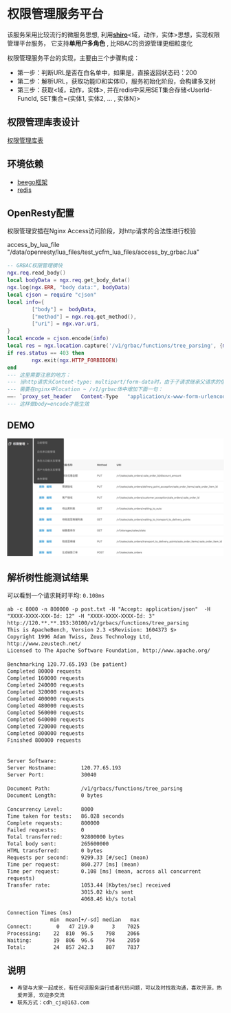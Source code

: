 # 权限管理服务平台

该服务采用比较流行的微服务思想, 利用[**shiro**](http://shiro.apache.org/)<域，动作，实体>思想，实现权限管理平台服务， 它支持**单用户多角色** , 比RBAC的资源管理更细粒度化  

权限管理服务平台的实现，主要由三个步骤构成： 
+ 第一步：判断URL是否在白名单中，如果是，直接返回状态码：200  
+ 第二步：解析URL，获取功能ID和实体ID，服务初始化阶段，会构建多叉树  
+ 第三步：获取<域，动作，实体>, 并在redis中采用SET集合存储<UserId-FuncId, SET集合={实体1, 实体2, ... , 实体N}>

## 权限管理库表设计

[权限管理库表](table.md)

## 环境依赖

+ [beego框架](https://beego.me/)
+ [redis](https://redis.io/)

## OpenResty配置

权限管理安插在Nginx Access访问阶段，对http请求的合法性进行校验

access_by_lua_file "/data/openresty/lua_files/test_ycfm_lua_files/access_by_grbac.lua"

```lua
-- GRBAC权限管理模块
ngx.req.read_body()
local bodyData = ngx.req.get_body_data()
ngx.log(ngx.ERR, "body data:", bodyData)
local cjson = require "cjson"
local info={
        ["body"] =  bodyData,
        ["method"] = ngx.req.get_method(),
        ["uri"] = ngx.var.uri,
}
local encode = cjson.encode(info)
local res = ngx.location.capture('/v1/grbac/functions/tree_parsing', {method=ngx.HTTP_POST, body=encode})
if res.status == 403 then
        ngx.exit(ngx.HTTP_FORBIDDEN)
end
--- 这里需要注意的地方：
--- 当http请求头Content-type: multipart/form-data时，由于子请求继承父请求的信息，导致body无法改变
--- 需要在nginx中location ~ /v1/grbac体中增加下面一句：
——- `proxy_set_header   Content-Type   "application/x-www-form-urlencoded"`;
--- 这样做body=encode才能生效
```
## DEMO
![demo](grbac_demo.jpg)

## 解析树性能测试结果
可以看到一个请求耗时平均: `0.108ms`
```
ab -c 8000 -n 800000 -p post.txt -H "Accept: application/json"  -H "XXXX-XXXX-XXX-Id: 12" -H "XXXX-XXXX-XXXX-Id: 3"  http://120.**.**.193:30100/v1/grbacs/functions/tree_parsing
This is ApacheBench, Version 2.3 <$Revision: 1604373 $>
Copyright 1996 Adam Twiss, Zeus Technology Ltd, http://www.zeustech.net/
Licensed to The Apache Software Foundation, http://www.apache.org/

Benchmarking 120.77.65.193 (be patient)
Completed 80000 requests
Completed 160000 requests
Completed 240000 requests
Completed 320000 requests
Completed 400000 requests
Completed 480000 requests
Completed 560000 requests
Completed 640000 requests
Completed 720000 requests
Completed 800000 requests
Finished 800000 requests


Server Software:
Server Hostname:        120.77.65.193
Server Port:            30040

Document Path:          /v1/grbacs/functions/tree_parsing
Document Length:        0 bytes

Concurrency Level:      8000
Time taken for tests:   86.028 seconds
Complete requests:      800000
Failed requests:        0
Total transferred:      92800000 bytes
Total body sent:        265600000
HTML transferred:       0 bytes
Requests per second:    9299.33 [#/sec] (mean)
Time per request:       860.277 [ms] (mean)
Time per request:       0.108 [ms] (mean, across all concurrent requests)
Transfer rate:          1053.44 [Kbytes/sec] received
                        3015.02 kb/s sent
                        4068.46 kb/s total

Connection Times (ms)
              min  mean[+/-sd] median   max
Connect:        0   47 219.0      3    7025
Processing:    22  810  96.5    798    2066
Waiting:       19  806  96.6    794    2050
Total:         24  857 242.3    807    7837
```

## 说明
+ `希望与大家一起成长，有任何该服务运行或者代码问题，可以及时找我沟通，喜欢开源，热爱开源, 欢迎多交流`   
+ `联系方式：cdh_cjx@163.com`
